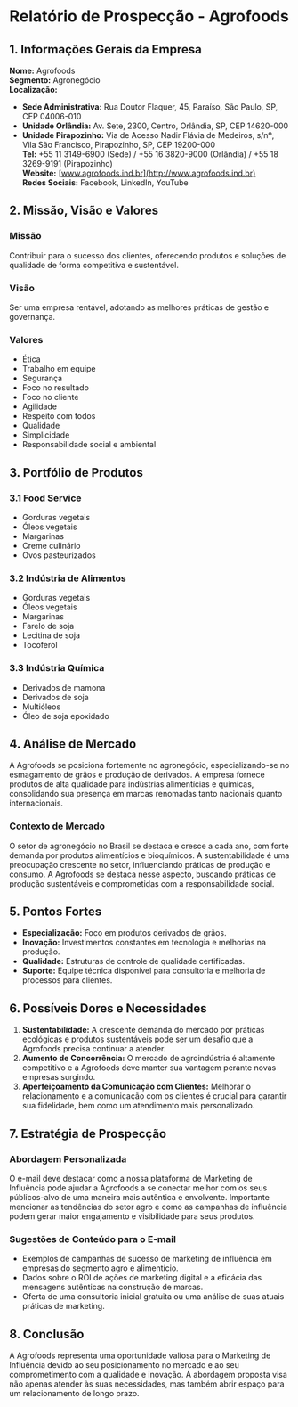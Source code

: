 # Relatório de Prospecção - Agrofoods

## 1. Informações Gerais da Empresa
**Nome:** Agrofoods  
**Segmento:** Agronegócio  
**Localização:**  
- **Sede Administrativa:** Rua Doutor Flaquer, 45, Paraíso, São Paulo, SP, CEP 04006-010  
- **Unidade Orlândia:** Av. Sete, 2300, Centro, Orlândia, SP, CEP 14620-000  
- **Unidade Pirapozinho:** Via de Acesso Nadir Flávia de Medeiros, s/nº, Vila São Francisco, Pirapozinho, SP, CEP 19200-000  
**Tel:** +55 11 3149-6900 (Sede) / +55 16 3820-9000 (Orlândia) / +55 18 3269-9191 (Pirapozinho)  
**Website:** [www.agrofoods.ind.br](http://www.agrofoods.ind.br)  
**Redes Sociais:** Facebook, LinkedIn, YouTube

## 2. Missão, Visão e Valores
### Missão
Contribuir para o sucesso dos clientes, oferecendo produtos e soluções de qualidade de forma competitiva e sustentável.

### Visão
Ser uma empresa rentável, adotando as melhores práticas de gestão e governança.

### Valores
- Ética
- Trabalho em equipe
- Segurança
- Foco no resultado
- Foco no cliente
- Agilidade
- Respeito com todos
- Qualidade
- Simplicidade
- Responsabilidade social e ambiental

## 3. Portfólio de Produtos
### 3.1 Food Service
- Gorduras vegetais
- Óleos vegetais
- Margarinas
- Creme culinário
- Ovos pasteurizados

### 3.2 Indústria de Alimentos
- Gorduras vegetais
- Óleos vegetais
- Margarinas
- Farelo de soja
- Lecitina de soja
- Tocoferol

### 3.3 Indústria Química
- Derivados de mamona
- Derivados de soja
- Multióleos
- Óleo de soja epoxidado

## 4. Análise de Mercado
A Agrofoods se posiciona fortemente no agronegócio, especializando-se no esmagamento de grãos e produção de derivados. A empresa fornece produtos de alta qualidade para indústrias alimentícias e químicas, consolidando sua presença em marcas renomadas tanto nacionais quanto internacionais.

### Contexto de Mercado
O setor de agronegócio no Brasil se destaca e cresce a cada ano, com forte demanda por produtos alimentícios e bioquímicos. A sustentabilidade é uma preocupação crescente no setor, influenciando práticas de produção e consumo. A Agrofoods se destaca nesse aspecto, buscando práticas de produção sustentáveis e comprometidas com a responsabilidade social.

## 5. Pontos Fortes
- **Especialização:** Foco em produtos derivados de grãos.
- **Inovação:** Investimentos constantes em tecnologia e melhorias na produção.
- **Qualidade:** Estruturas de controle de qualidade certificadas.
- **Suporte:** Equipe técnica disponível para consultoria e melhoria de processos para clientes.

## 6. Possíveis Dores e Necessidades
1. **Sustentabilidade:** A crescente demanda do mercado por práticas ecológicas e produtos sustentáveis pode ser um desafio que a Agrofoods precisa continuar a atender.
2. **Aumento de Concorrência:** O mercado de agroindústria é altamente competitivo e a Agrofoods deve manter sua vantagem perante novas empresas surgindo.
3. **Aperfeiçoamento da Comunicação com Clientes:** Melhorar o relacionamento e a comunicação com os clientes é crucial para garantir sua fidelidade, bem como um atendimento mais personalizado.

## 7. Estratégia de Prospecção
### Abordagem Personalizada
O e-mail deve destacar como a nossa plataforma de Marketing de Influência pode ajudar a Agrofoods a se conectar melhor com os seus públicos-alvo de uma maneira mais autêntica e envolvente. Importante mencionar as tendências do setor agro e como as campanhas de influência podem gerar maior engajamento e visibilidade para seus produtos.

### Sugestões de Conteúdo para o E-mail
- Exemplos de campanhas de sucesso de marketing de influência em empresas do segmento agro e alimentício.
- Dados sobre o ROI de ações de marketing digital e a eficácia das mensagens autênticas na construção de marcas.
- Oferta de uma consultoria inicial gratuita ou uma análise de suas atuais práticas de marketing.

## 8. Conclusão
A Agrofoods representa uma oportunidade valiosa para o Marketing de Influência devido ao seu posicionamento no mercado e ao seu comprometimento com a qualidade e inovação. A abordagem proposta visa não apenas atender às suas necessidades, mas também abrir espaço para um relacionamento de longo prazo.